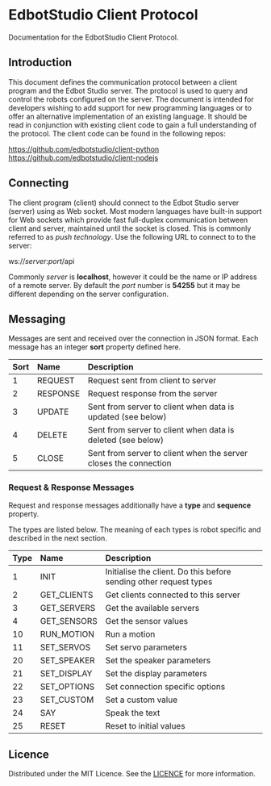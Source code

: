# EdbotStudio Client Protocol

Documentation for the EdbotStudio Client Protocol.

## Introduction

This document defines the communication protocol between a client program and the Edbot Studio server.
The protocol is used to query and control the robots configured on the server. The document is intended
for developers wishing to add support for new programming languages or to offer an alternative
implementation of an existing language. It should be read in conjunction with existing client code to
gain a full understanding of the protocol. The client code can be found in the following repos:

https://github.com/edbotstudio/client-python  
https://github.com/edbotstudio/client-nodejs

## Connecting

The client program (client) should connect to the Edbot Studio server (server) using as Web socket. Most
modern languages have built-in support for Web sockets which provide fast full-duplex communication
between client and server, maintained until the socket is closed. This is commonly referred to as
_push technology_. Use the following URL to connect to to the server:

ws://_server_:_port_/api

Commonly _server_ is **localhost**, however it could be the name or IP address of a remote server.
By default the _port_ number is **54255** but it may be different depending on the server configuration.

## Messaging

Messages are sent and received over the connection in JSON format. Each message has an integer **sort**
property defined here.

|Sort|Name|Description|
|---|:---|:---|
|1|REQUEST|Request sent from client to server
|2|RESPONSE|Request response from the server
|3|UPDATE|Sent from server to client when data is updated (see below)
|4|DELETE|Sent from server to client when data is deleted (see below)
|5|CLOSE|Sent from server to client when the server closes the connection

### Request & Response Messages

Request and response messages additionally have a **type** and **sequence** property.

The types are listed below. The meaning of each types is robot specific and described in the next section.

|Type|Name|Description
|---|:---|:---|
|1|INIT|Initialise the client. Do this before sending other request types|
|2|GET_CLIENTS|Get clients connected to this server|
|3|GET_SERVERS|Get the available servers|
|4|GET_SENSORS|Get the sensor values|
|10|RUN_MOTION|Run a motion|
|11|SET_SERVOS|Set servo parameters|
|20|SET_SPEAKER|Set the speaker parameters|
|21|SET_DISPLAY|Set the display parameters|
|22|SET_OPTIONS|Set connection specific options|
|23|SET_CUSTOM|Set a custom value|
|24|SAY|Speak the text|
|25|RESET|Reset to initial values|

## Licence

Distributed under the MIT Licence. See the [LICENCE](../main/LICENCE) for more information.
